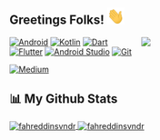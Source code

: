 
<h2> Greetings Folks! <img src="https://raw.githubusercontent.com/ABSphreak/ABSphreak/master/gifs/Hi.gif" width="30px"></h2>

<img align="right" src="https://media.giphy.com/media/Y4bzv6DYbYzy8jDnoW/giphy.gif" width='272'/>

<p>
<a href="#"><img alt="Android" src="https://img.shields.io/badge/Android-3DDC84?logo=android&logoColor=white"></a>
<a href="https://github.com/search?q=user%3ADenverCoder1+language%3Akotlin"><img alt="Kotlin" src="https://img.shields.io/badge/Kotlin-0095D5.svg?logo=Kotlin&logoColor=white"></a>
<a href="https://github.com/search?q=user%3ADenverCoder1+language%3Adart"><img alt="Dart" src="https://img.shields.io/badge/Dart-15A6C4.svg?logo=dart&logoColor=white"></a>
<a href="#"><img alt="Flutter" src="https://img.shields.io/badge/Flutter-02569B.svg?logo=flutter&logoColor=white"></a>
<a href="#"><img alt="Android Studio" src="https://img.shields.io/badge/Android%20Studio-008678.svg?logo=android-studio&logoColor=white"></a>
<a href="#"><img alt="Git" src="https://img.shields.io/badge/Git-F05033.svg?logo=git&logoColor=white"></a>

<a href="https://medium.com/@fahreddinsevindir"><img alt="Medium" src="https://skydoves.github.io/badges/Story-Medium.svg"/></a>


## 📊 My Github Stats

<a href="https://github.com/fahreddinsvndr">
  <img height="165em" align="center" src="https://github-readme-stats.vercel.app/api?username=fahreddinsvndr&show_icons=true&locale=en&theme=algolia&include_all_commits=true&count_private=true" alt="fahreddinsvndr"/>
  <img height="165em" align="center" src="https://github-readme-stats.vercel.app/api/top-langs?username=fahreddinsvndr&show_icons=true&locale=en&layout=compact&langs_count=8&theme=algolia" alt="fahreddinsvndr"/>
</a>
</p>

